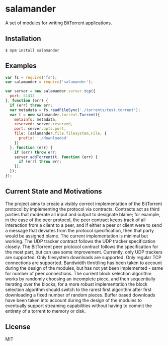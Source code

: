 # salamander

A set of modules for writing BitTorrent applications.

## Installation
```
$ npm install salamander
```

## Examples

```javascript
var fs = require('fs');
var salamander = require('salamander');

var server = new salamander.server.tcp({
  port: 51413
}, function (err) {
  if (err) throw err;
  var metadata = fs.readFileSync('./torrents/test.torrent');
  var t = new salamander.torrent.Torrent({
    metainfo: metadata,
    reserved: server.reserved,
    port: server.opts.port,
    file: [salamander.file.filesystem.File, {
      prefix: './downloaded'
    }]
  }, function (err) {
    if (err) throw err;
    server.addTorrent(t, function (err) {
      if (err) throw err;
    });
  });
});
```

## Current State and Motivations
The project aims to create a visibly correct implementation of the BitTorrent protocol by implementing the protocol via contracts. Contracts act as third parties that moderate all input and output to designate blame; for example, in the case of the peer protocol, the peer contract keeps track of all interaction from a client to a peer, and if either a peer or client were to send a message that deviates from the protocol specification, then that party would be assigned blame. The current implementation is minimal but working. The UDP tracker contract follows the UDP tracker specification closely. The BitTorrent peer protocol contract follows the specification for the most part, but can use some improvement. Currently, only UDP trackers are supported. Only filesystem downloads are supported. Only regular TCP connections are supported. Bandwidth throttling has been taken to account during the design of the modules, but has not yet been implemented - same for number of peer connections. The current block selection algorithm works by randomly choosing an incomplete piece, and then sequentially iterating over the blocks; for a more robust implementation the block selection algorithm should switch to the rarest first algorithm after first downloading a fixed number of random pieces. Buffer based downloads have been taken into account during the design of the modules to eventually support streaming capabilities without having to commit the entirety of a torrent to memory or disk.

## License

  MIT
